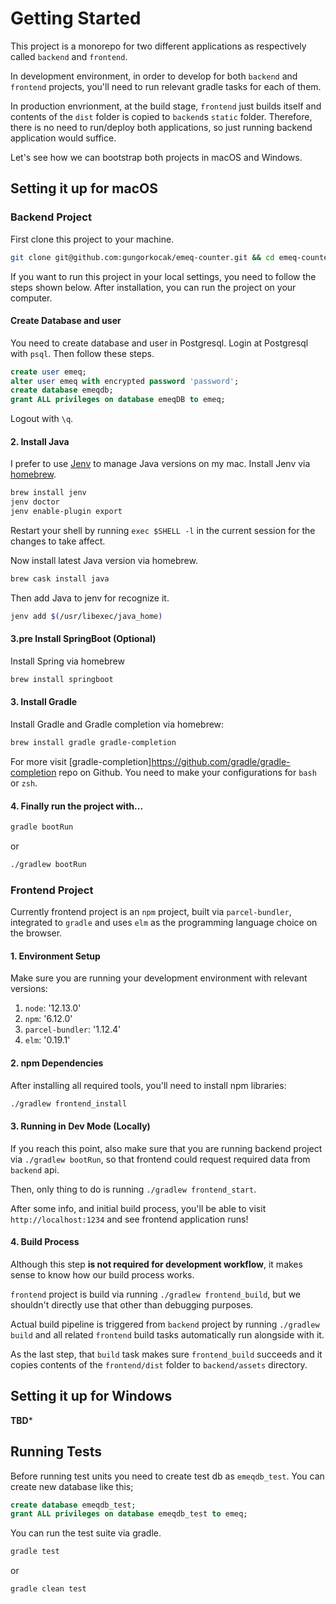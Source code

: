 # Getting Started

This project is a monorepo for two different applications as respectively called `backend` and `frontend`.

In development environment, in order to develop for both `backend` and `frontend` projects, you'll need to run relevant gradle tasks for each of them.

In production envrionment, at the build stage, `frontend` just builds itself and
contents of the `dist` folder is copied to `backend`s `static` folder.
Therefore, there is no need to run/deploy both applications, so just running backend application would suffice.

Let's see how we can bootstrap both projects in macOS and Windows.

## Setting it up for macOS

### Backend Project

First clone this project to your machine.

```sh
git clone git@github.com:gungorkocak/emeq-counter.git && cd emeq-counter
```

If you want to run this project in your local settings, you need to follow the steps shown below. After installation, you can run the project on your computer.

#### Create Database and user

You need to create database and user in Postgresql. Login at Postgresql with `psql`. Then follow these steps.

```sql
create user emeq;
alter user emeq with encrypted password 'password';
create database emeqdb;
grant ALL privileges on database emeqDB to emeq;
```

Logout with `\q`.

#### 2. Install Java

I prefer to use [Jenv](https://github.com/jenv/jenv) to manage Java versions on my mac.
Install Jenv via [homebrew](https://brew.sh/).

```sh
brew install jenv
jenv doctor
jenv enable-plugin export
```
Restart your shell by running `exec $SHELL -l` in the current session for the changes to take affect.

Now install latest Java version via homebrew.

```sh
brew cask install java
```

Then add Java to jenv for recognize it.

```sh
jenv add $(/usr/libexec/java_home)
```

#### 3.pre Install SpringBoot (Optional)

Install Spring via homebrew

```sh
brew install springboot
```

#### 3. Install Gradle

Install Gradle and Gradle completion via homebrew:

```sh
brew install gradle gradle-completion
```

For more visit [gradle-completion]https://github.com/gradle/gradle-completion repo on Github.
You need to make your configurations for `bash` or `zsh`.


#### 4. Finally run the project with...

```sh
gradle bootRun
```

or

```sh
./gradlew bootRun
```

### Frontend Project

Currently frontend project is an `npm` project, built via `parcel-bundler`, integrated to `gradle` and uses `elm` as the programming language choice on the browser.


#### 1. Environment Setup

Make sure you are running your development environment with relevant versions:

1. `node`: '12.13.0'
2. `npm`: '6.12.0'
3. `parcel-bundler`: '1.12.4'
4. `elm`: '0.19.1'


#### 2. npm Dependencies

After installing all required tools, you'll need to install npm libraries:

```sh
./gradlew frontend_install
```

#### 3. Running in Dev Mode (Locally)

If you reach this point, also make sure that you are running backend project via `./gradlew bootRun`, so that frontend could request required data from `backend` api.

Then, only thing to do is running `./gradlew frontend_start`.

After some info, and initial build process, you'll be able to visit `http://localhost:1234` and see frontend application runs!


#### 4. Build Process

Although this step **is not required for development workflow**, it makes sense to know how our build process works.

`frontend` project is build via running `./gradlew frontend_build`, but we shouldn't directly use that other than debugging purposes.

Actual build pipeline is triggered from `backend` project by running `./gradlew build`
and all related `frontend` build tasks automatically run alongside with it.

As the last step, that `build` task makes sure `frontend_build` succeeds
and it copies contents of the `frontend/dist` folder to `backend/assets` directory.

## Setting it up for Windows

**TBD***


## Running Tests

Before running test units you need to create test db as `emeqdb_test`. You can create new database like this;

```sql
create database emeqdb_test;
grant ALL privileges on database emeqdb_test to emeq;
```

You can run the test suite via gradle.

```sh
gradle test
```

or

```sh
gradle clean test
```

